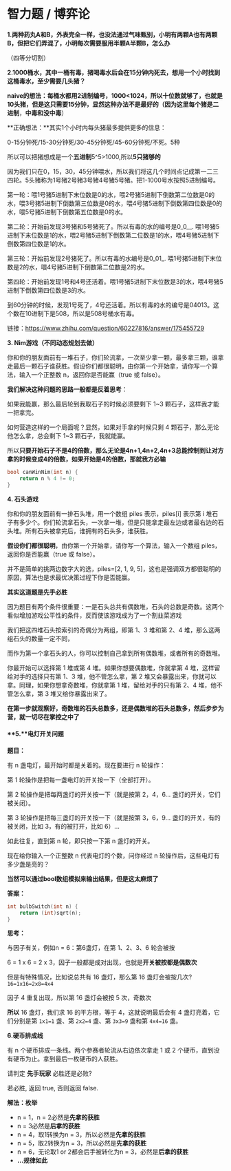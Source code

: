 # 智力题 / 博弈论

**1.两种药丸A和B，外表完全一样，也没法通过气味甄别，小明有两颗A也有两颗B，但把它们弄混了，小明每次需要服用半颗A半颗B，怎么办**

（四等分切割）

**2.1000桶水，其中一桶有毒，猪喝毒水后会在15分钟内死去，想用一个小时找到这桶毒水，至少需要几头猪？**

**naive的想法：**每桶水都用2进制编号，1000&lt;1024，所以十位数就够了，也就是10头猪，但是这只需要15分钟，显然这种办法不是最好的（因为这里每个猪是**二进制**，**中毒和没中毒**）

**正确想法：**其实1个小时内每头猪最多提供更多的信息：

0-15分钟死/15-30分钟死/30-45分钟死/45-60分钟死/不死。5种

所以可以把猪想成是一个**五进制**5^5&gt;1000,所以**5只猪够的**

因为我们只在0，15，30，45分钟喂水，所以我们将这几个时间点记成第一二三四轮。5头猪称为1号猪2号猪3号猪4号猪5号猪。把1-1000号水按照5进制编号。

第一轮：喂1号猪5进制下末位数是0的水，喂2号猪5进制下倒数第二位数是0的水，喂3号猪5进制下倒数第三位数是0的水，喂4号猪5进制下倒数第四位数是0的水，喂5号猪5进制下倒数第五位数是0的水。

第二轮：开始前发现3号猪和5号猪死了。所以有毒的水的编号是0\_0\_\_. 喂1号猪5进制下末位数是1的水，喂2号猪5进制下倒数第二位数是1的水，喂4号猪5进制下倒数第四位数是1的水。

第三轮：开始前发现2号猪死了。所以有毒的水编号是0\_01\_. 喂1号猪5进制下末位数是2的水，喂4号猪5进制下倒数第二位数是2的水。

第四轮：开始前发现1号和4号还活着。喂1号猪5进制下末位数是3的水，喂4号猪5进制下倒数第四位数是3的水。

到60分钟的时候，发现1号死了，4号还活着。所以有毒的水的编号是04013。这个数在10进制下是508，所以是508号桶水有毒。  
  
链接：https://www.zhihu.com/question/60227816/answer/175455729

**3. Nim游戏（不同动态规划去做）**

你和你的朋友面前有一堆石子，你们轮流拿，一次至少拿一颗，最多拿三颗，谁拿走最后一颗石子谁获胜。假设你们都很聪明，由你第一个开始拿，请你写一个算法，输入一个正整数 n，返回你是否能赢（true 或 false）。

  
**我们解决这种问题的思路一般都是反着思考**：

如果我能赢，那么最后轮到我取石子的时候必须要剩下 1~3 颗石子，这样我才能一把拿完。

如何营造这样的一个局面呢？显然，如果对手拿的时候只剩 4 颗石子，那么无论他怎么拿，总会剩下 1~3 颗石子，我就能赢。

所以**只要开始石子不是4的倍数，那么无论是4n+1,4n+2,4n+3总能控制到让对方拿的时候变成4的倍数，如果开始是4的倍数，那就我方必输**

```cpp
bool canWinNim(int n) {
    return n % 4 != 0;
}
```

**4. 石头游戏**

你和你的朋友面前有一排石头堆，用一个数组 piles 表示，piles\[i\] 表示第 i 堆石子有多少个。你们轮流拿石头，一次拿一堆，但是只能拿走最左边或者最右边的石头堆。所有石头被拿完后，谁拥有的石头多，谁获胜。

**假设你们都很聪明**，由你第一个开始拿，请你写一个算法，输入一个数组 piles，返回你是否能赢（true 或 false）。

并不是简单的挑两边数字大的选，piles=\[2, 1, 9, 5\]，这也是强调双方都很聪明的原因，算法也是求最优决策过程下你是否能赢。

**其实这道题是先手必胜**

因为题目有两个条件很重要：一是石头总共有偶数堆，石头的总数是奇数。这两个看似增加游戏公平性的条件，反而使该游戏成为了一个割韭菜游戏

我们把这四堆石头按索引的奇偶分为两组，即第 1、3 堆和第 2、4 堆，那么这两组石头的数量一定不同，

而作为第一个拿石头的人，你可以控制自己拿到所有偶数堆，或者所有的奇数堆。

你最开始可以选择第 1 堆或第 4 堆。如果你想要偶数堆，你就拿第 4 堆，这样留给对手的选择只有第 1、3 堆，他不管怎么拿，第 2 堆又会暴露出来，你就可以拿。同理，如果你想拿奇数堆，你就拿第 1 堆，留给对手的只有第 2、4 堆，他不管怎么拿，第 3 堆又给你暴露出来了。

**在第一步就观察好，奇数堆的石头总数多，还是偶数堆的石头总数多，然后步步为营，就一切尽在掌控之中了**

#### **5.**电灯开关问题

**题目：**

有 n 盏电灯，最开始时都是关着的。现在要进行 n 轮操作：

第 1 轮操作是把每一盏电灯的开关按一下（全部打开）。

第 2 轮操作是把每两盏灯的开关按一下（就是按第 2，4，6... 盏灯的开关，它们被关闭）。

第 3 轮操作是把每三盏灯的开关按一下（就是按第 3，6，9... 盏灯的开关，有的被关闭，比如 3，有的被打开，比如 6）...

如此往复，直到第 n 轮，即只按一下第 n 盏灯的开关。

现在给你输入一个正整数 n 代表电灯的个数，问你经过 n 轮操作后，这些电灯有多少盏是亮的？

**当然可以通过bool数组模拟来输出结果，但是这太麻烦了**

**答案：**

```cpp
int bulbSwitch(int n) {
    return (int)sqrt(n);
}
```

**思考：**

与因子有关，例如n = 6：第6盏灯，在第 1、2、3、6 轮会被按

6 = 1 x 6 = 2 x 3，因子一般都是成对出现，也就是**开关被按都是偶数次**

但是有特殊情况，比如说总共有 16 盏灯，那么第 16 盏灯会被按几次?`16=1x16=2x8=4x4`

因子 4 重复出现，所以第 16 盏灯会被按 5 次，奇数次

**所以**  16 盏灯，我们求 16 的平方根，等于 4，这就说明最后会有 4 盏灯亮着，它们分别是第 `1x1=1` 盏、第 `2x2=4` 盏、第 `3x3=9` 盏和第 `4x4=16` 盏。

**6.硬币排成线**

有 n 个硬币排成一条线。两个参赛者轮流从右边依次拿走 1 或 2 个硬币，直到没有硬币为止。拿到最后一枚硬币的人获胜。

请判定 **先手玩家** 必胜还是必败?

若必胜, 返回 true, 否则返回 false.

**解法：枚举**

* n = 1，n = 2必然是**先拿的获胜**
* n = 3必然是**后拿的获胜**
* n = 4，取1转换为n = 3，所以必然是**先拿的获胜**
* n = 5，取2转换为n = 3，所以必然是**先拿的获胜**
* n = 6，无论取1 or 2都会后手被转化为n = 3，必然是**后拿的获胜**
* **...规律如此**





